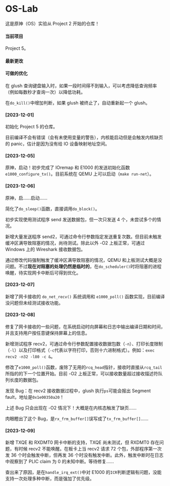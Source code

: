 # OS-Lab

这是原神（OS）实验从 Project 2 开始的仓库！

#### 当前项目

Project 5。

#### 最新更改



#### 可做的优化

  在 glush 查询键盘输入时，如果一段时间得不到输入，可以考虑降低查询频率（例如每数秒才查询一次）以降低功耗。

  在`do_kill()`中增加判断，如果 glush 被终止了，自动重新起一个 glush。

#### [2023-12-01]

  初始化 Project 5 的仓库。

  目前编译不会有错误（会有未使用变量的警告），内核能启动但是会触发内核缺页的 panic，估计是因为没有给 IO 设备映射地址空间。

#### [2023-12-05]

  原神，启动！初步完成了 IOremap 和 E1000 的发送初始化函数`e1000_configure_tx()`。目前系统在 QEMU 上可以启动（`make run-net`）。

#### [2023-12-06]

  原神，启……启动……

  简化了`do_sleep()`函数，直接调用`do_block()`。

  初步实现使用测试程序 send 发送数据包，但一次只发送 4 个，未尝试多个的情况。

  新增大量发送程序 send2，可通过命令行参数指定发送重复次数。但目前未触发缓冲区满导致阻塞的情况，尚待测试。除此以外 -O2 上板正常，可通过 Windows 上的 Wireshark 接收数据包。

  通过修改代码强制触发了缓冲区满导致阻塞的情况，QEMU 和上板测试大概是没问题。不过**现在对阻塞的处理仍然是临时的**，在`do_scheduler()`时将阻塞的进程唤醒，待实现网卡中断后可得到优化。

#### [2023-12-07]

  新增了网卡接收的 `do_net_recv()` 系统调用和 `e1000_poll()` 函数实现，目前编译没问题但未经测试接收功能。

#### [2023-12-08]

  修复了网卡接收的一些问题，在系统启动时向屏幕和日志中输出编译日期和时间，并且支持用户按任意键保持屏幕上的信息。

  新增测试程序 recv2，可通过命令行参数配置接收数据包数（`-n`）、打印长度限制（`-l`）以及打印格式（`-c`代表以字符打印，否则十六进制格式）。例如：`exec recv2 -n32 -l80 -c &`。

  修改了`e1000_poll()`函数，废除了无用的`rcq_head`指针，接收时直接从`rcq_tail`所指的的下一个位置开始。目前 -O2 上板正常，可以接收数量超过接收描述符队列长度的数据包。

  发现 Bug：在 recv2 接收数据过程中，glush 执行`ps`可能会报出 Segment fault，地址是`0x1e00350a20`！

  上述 Bug 只会出现在 -O2 情况下！大概是在内核态触发了缺页……

  肉眼瞪出了这个 Bug，是`rx_frm_buffer[]`误写成了`tx_frm_buffer[]`……

#### [2023-12-09]

  新增 TXQE 和 RXDMT0 网卡中断的支持，TXQE 尚未测试，但 RXDMT0 存在问题，有时候 recv2 不能唤醒。在板卡上当 recv2 请求 72 个包，外部程序第一次发 36 个时会触发中断，但再发 36 个时没有触发中断。此外，触发中断时在日志中观察到了 PLIC claim 为 0 的未知中断。等待修复……

  查出来了原因，是在`handle_irq_ext()`中对 E1000 的`ICR`判断逻辑有问题，没能支持一次处理多种中断，而是强加了优先级。

